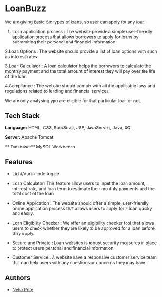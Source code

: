 
# LoanBuzz

We are giving Basic Six types of loans, so user can apply for any loan

1. Loan application process : The website provide a simple user-friendly application process that allows borrowers to apply for loans by submmiting their personal and financial information.

2.Loan Options : The website should provide a list of loan options with such as interest rates.

3.Loan Calculator : A loan calculator helps the borrowers to calculate the monthly payment and the total amount of interest they will pay over the life of the loan

4.Compliance : The website should comply with all the applicable laws and regulations related to lending and financial services.

We are only analysing ypu are eligible for that particular loan or not.



## Tech Stack

**Language:** HTML, CSS, BootStrap, JSP, JavaServlet, Java, SQL

**Server:** Apache Tomcat

** Database:** MySQL Workbench

## Features

- Light/dark mode toggle
- Loan Calculator: This feature allow users to input the loan amount, interest rate, and loan term to estimate their monthly payments and the total cost of the loan.

- Online Application : The website should offer a simple, user-friendly online application process that allows users to apply for a loan quicky and easily.

- Loan Eligibility Checker : We offer an eligibility checker tool that allows users to check whether they are likely to be approved for a loan before they apply.

- Secure and Private : Loan websites is robust security measures in place to protect users personal and financial information

- Customer Service : A website have a responsive customer service team that can help users with any questions or concerns they may have.


## Authors

- [Neha Pote](https://www.github.com/octokatherine)



